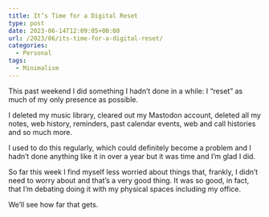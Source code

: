 ```yaml
---
title: It’s Time for a Digital Reset
type: post
date: 2023-06-14T12:09:05+00:00
url: /2023/06/its-time-for-a-digital-reset/
categories:
  - Personal
tags:
  - Minimalism
---
```


This past weekend I did something I hadn’t done in a while: I “reset” as much of my only presence as possible.

I deleted my music library, cleared out my Mastodon account, deleted all my notes, web history, reminders, past calendar events, web and call histories and so much more.

I used to do this regularly, which could definitely become a problem and I hadn’t done anything like it in over a year but it was time and I’m glad I did.

So far this week I find myself less worried about things that, frankly, I didn’t need to worry about and that’s a very good thing. It was so good, in fact, that I’m debating doing it with my physical spaces including my office.

We’ll see how far that gets.